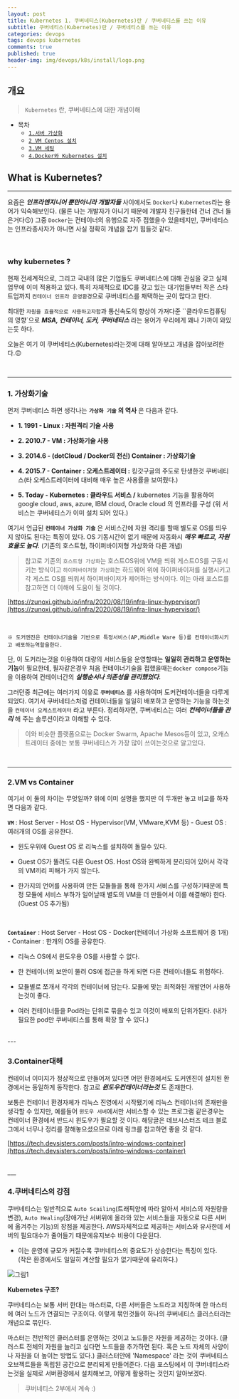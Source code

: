 ```yaml
---
layout: post
title: Kubernetes 1. 쿠버네티스(Kubernetes)란 / 쿠버네티스를 쓰는 이유
subtitle: 쿠버네티스(Kubernetes)란 / 쿠버네티스를 쓰는 이유
categories: devops
tags: devops kubernetes
comments: true
published: true
header-img: img/devops/k8s/install/logo.png
---
```


## 개요
> `Kubernetes` 란, 쿠버네티스에 대한 개념이해
  
- 목차
	- [`1.서버 가상화`](#1-서버-가상화)
	- [`2 VM Centos 설치`](#2-vm-centos를-설치)
	- [`3.VM 세팅`](#3-vm-세팅)
	- [`4.Docker와 Kubernetes 설치`](#4-docker와-kubernetes-설치)
  
## What is Kubernetes?
---
요즘은 _**인프라엔지니어 뿐만아니라 개발자들**_ 사이에서도 `Docker`나 `Kubernetes`라는 용어가 익숙해보인다. (물론 나는 개발자가 아니기 때문에 개발자 친구들한테 건너 건너 들은거다😗) 그중 `Docker`는 컨테이너의 유행으로 자주 접했을수 있을테지만, 쿠버네티스는 인프라종사자가 아니면 사실 정확히 개념을 잡기 힘들것 같다. 

<br>

### why kubernetes ?

현재 전세계적으로, 그리고 국내의 많은 기업들도 쿠버네티스에 대해 관심을 갖고 실제 업무에 이미 적용하고 있다. 특히 자체적으로 IDC를 갖고 있는 대기업들부터 작은 스타트업까지 `컨테이너 인프라 운영환경`으로 쿠버네티스를 채택하는 곳이 많다고 한다. 

최대한 `자원을 효율적으로 사용하고자함`과 통신속도의 향상이 가져다준 ``클라우드컴퓨팅의 영향`으로 _**MSA, 컨테이너, 도커, 쿠버네티스**_ 라는 용어가 우리에게 꽤나 가까이 와있는듯 하다. 

오늘은 여기 이 쿠버네티스(Kubernetes)라는것에 대해 알아보고 개념을 잡아보려한다.🙃

<br>

---

### **1. 가상화기술**

먼저 쿠버네티스 하면 생각나는 **`가상화 기술` 의 역사** 은 다음과 같다.

- **1\. 1991 - Linux : 자원격리 기술 사용**

- **2\. 2010.7 - VM : 가상화기술 사용**

- **3\. 2014.6 - (dotCloud / Docker의 전신) Container : 가상화기술**

- **4\. 2015.7 - Container : 오케스트레이터 :** 킹갓구글의 주도로 탄생한것 쿠버네티스(타 오케스트레이터에 대비해 매우 높은 사용률을 보여줬다.)

- **5\. Today - Kubernetes : 클라우드 서비스 /** kubernetes 기능을 활용하여 google cloud, aws, azure, IBM cloud, Oracle cloud 의 인프라를 구성 (위 서비스는 쿠버네티스가 이미 설치 되어 있다.)

여기서 언급된 **`컨테이너 가상화 기술`** 은 서비스간에 자원 격리를 할때 별도로 OS를 띄우지 않아도 된다는 특징이 있다. OS 기동시간이 없기 때문에 자동화시 _**매우 빠르고, 자원 효율도 높다.**_  (기존의 호스트형, 하이퍼바이저형 가상화와 다른 개념)

> 참고로 기존의 `호스트형 가상화`는 호스트OS위에 VM을 띄워 게스트OS를 구동시키는 방식이고 `하이퍼바이저형 가상화`는 하드웨어 위에 하이퍼바이저를 실행시키고 각 게스트 OS를 띄워서 하이퍼바이저가 제어하는 방식이다. 이는 아래 포스트를 참고하면 더 이해에 도움이 될 것이다.

[https://zunoxi.github.io/infra/2020/08/19/infra-linux-hypervisor/](https://zunoxi.github.io/infra/2020/08/19/infra-linux-hypervisor/)

<br>

`※ 도커엔진은 컨테이너기술을 기반으로 특정서비스(AP,Middle Ware 등)를 컨테이너화시키고 배포하는역할을한다.`

단, 이 도커라는것을 이용하여 대량의 서비스들을 운영할때는 **일일히 관리하고 운영하는 기능**이 필요한데, 필자같은경우 처음 컨테이너기술을 접했을때는`docker compose`기능을 이용하여 컨테이너간의 _**실행순서나 의존성을 관리했었다.**_ 

그러던중 최근에는 여러가지 이유로 **`쿠버네티스`** 를 사용하여며 도커컨테이너들을 다루게 되었다. 여기서 쿠버네티스처럼 컨테이너들을 일일히 배포하고 운영하는 기능을 하는것을 `컨테이너 오케스트레이터` 라고 부른다. 정리하자면, 쿠버네티스는 여러 _**컨테이너들을 관리**_ 해 주는 솔루션이라고 이해할 수 있다. 

> 이와 비슷한 플랫폼으로는 Docker Swarm, Apache Mesos등이 있고, 오캐스트레이터 중에는 보통 쿠버네티스가 가장 많이 쓰이는것으로 알고있다.

<br>

---

### 2.**VM vs Container**

여기서 이 둘의 차이는 무엇일까? 위에 이미 설명을 했지만 이 두개만 놓고 비교를 하자면 다음과 같다.

**`VM`** : Host Server - Host OS - Hypervisor(VM, VMware,KVM 등) - Guest OS : 여러개의 OS를 공유한다.

- 윈도우위에 Guest OS 로 리눅스를 설치하여 돌릴수 있다.

-  Guest OS가 뚤려도 다른 Guest OS. Host OS와 완벽하게 분리되어 있어서 각각의 VM끼리 피해가 가지 않는다.

- 한가지의 언어를 사용하여 만든 모듈들을 통해 한가지 서비스를 구성하기때문에 특정 모듈에 서비스 부하가 일어날때 별도의 VM을 더 만들어서 이를 해결해야 한다. (Guest OS 추가됨)

<br>

**`Container`** : Host Server - Host OS - Docker(컨테이너 가상화 소프트웨어 중 1개) - Container : 한개의 OS를 공유한다.

- 리눅스 OS에서 윈도우용 OS를 사용할 수 없다.

- 한 컨테이너의 보안이 뚤려 OS에 접근을 하게 되면 다른 컨테이너들도 위험하다.

- 모듈별로 쪼개서 각각의 컨테이너에 담는다. 모듈에 맞는 최적화된 개발언어 사용하는것이 좋다.

- 여러 컨테이너들을 Pod라는 단위로 묶을수 있고 이것이 배포의 단위가된다.
(내가 필요한 pod만 쿠버네티스를 통해 확장 할 수 있다.)

<br>
---

### **3.Container대해**

컨테이너 이미지가 정상적으로 만들어져 있다면 어떤 환경에서도 도커엔진이 설치된 환경에서는 동일하게 동작한다. 참고로 _**윈도우컨테이너라는것**_ 도 존재한다.

보통은 컨테이너 환경자체가 리눅스 진영에서 시작됐기에 리눅스 컨테이너의 존재만을 생각할 수 있지만, 예를들어 `윈도우 서버`에서만 서비스할 수 있는 프로그램 같은경우는 컨테이너 환경에서 반드시 윈도우가 필요할 것 이다. 해당글은 데브시스터즈 테크 블로그에서 너무나 정리를 잘해놓으셨으므로 아래 링크를 참고하면 좋을 것 같다.

[https://tech.devsisters.com/posts/intro-windows-container](https://tech.devsisters.com/posts/intro-windows-container)

<br>
___

### **4.쿠버네티스의 강점**

쿠버네티스는 일반적으로 `Auto Scailing`(트래픽양에 따라 알아서 서비스의 자원량을 변경), `Auto Healing`(장애가난 서버위에 올라와 있는 서비스들을 자동으로 다른 서버에 옮겨주는 기능)의 장점을 제공한다. AWS자체적으로 제공하는 서비스와 유사한데 서버의 필요대수가 줄어들기 때문에유지보수 비용이 다운된다.

- 이는 운영에 규모가 커질수록 쿠버네티스의 중요도가 상승한다는 특징이 있다.  
(작은 환경에서도 일일히 계산할 필요가 없기때문에 유리하다.)

![그림1](https://cdn.jsdelivr.net/gh/zunoxi/zunoxi.github.io/assets/img/devops/k8s/concept/1.png)

**Kubernetes 구조?**

쿠버네티스는 보통 서버 한대는 마스터로, 다른 서버들은 노드라고 지칭하며 한 마스터에 여러 노드가 연결되는 구조이다. 이렇게 묶인것들이 하나의 쿠버네티스 클러스터라는 개념으로 묶인다.

마스터는 전반적인 클러스터를 운영하는 것이고 노드들은 자원을 제공하는 것이다. (클러스트 전체의 자원을 늘리고 싶다면 노드들을 추가하면 된다. 혹은 노드 자체의 사양이나 자원을 더 높이는 방법도 있다.) 클러스터안에 'Namespace' 라는 것이 쿠버네티스 오브젝트들을 독립된 공간으로 분리되게 만들어준다. 다음 포스팅에서 이 쿠버네티스라는것을 실제로 서버환경에서 설치해보고, 어떻게 활용하는 것인지 알아보겠다.

> 쿠버네티스 2부에서 계속 :)